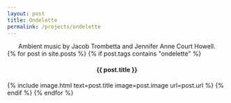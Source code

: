 ```yaml
---
layout: post
title: Ondelette
permalink: /projects/ondelette
---
```

<div align="center">
  Ambient music by Jacob Trombetta and Jennifer Anne Court Howell.
</div>

<div>
  {% for post in site.posts %}
    {% if post.tags contains "ondelette" %}
      <h4 align="center">{{ post.title }}</h4>
      {% include image.html text=post.title image=post.image url=post.url %}
    {% endif %}
  {% endfor %}
</div>